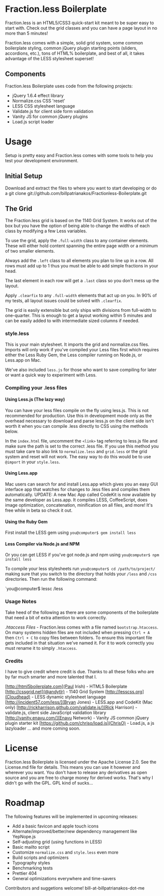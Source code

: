 # Fraction.less Boilerplate

Fraction.less is an HTML5/CSS3 quick-start kit meant to be super easy to start with. Check out the grid classes and you can have a page layout in no more than 5 minutes!

Fraction.less comes with a simple, solid grid system, some common boilerplate styling, common jQuery plugin starting points (sliders, accordions, etc.), tons of HTML% boilerplate, and best of all, it takes advantage of the LESS stylesheet superset!

## Components

Fraction.less Boilerplate uses code from the following projects:

* jQuery 1.6.4 effect library
* Normalize.css CSS 'reset'
* LESS CSS stylesheet language
* Validate.js for client side form validation
* Vanity JS for common jQuery plugins
* Load.js script loader

# Usage

Setup is pretty easy and Fraction.less comes with some tools to help you test your development environment.

## Initial Setup

Download and extract the files to where you want to start developing or do a 
    git clone git://github.com/billpatrianakos/Fractionless-Boilerplate.git


## The Grid

The Fraction.less grid is based on the 1140 Grid System. It works out of the box but you have the option of being able to change the widths of each class by modifying a few Less variables.

To use the grid, apply the `.full-width` class to any container elements. These will either hold content spanning the entire page width or a minimum of two smaller elements.

Always add the `.left` class to all elements you plan to line up in a row. All rows must add up to 1 thus you must be able to add simple fractions in your head.

The last element in each row will get a `.last` class so you don't mess up the layout.

Apply `.clearfix` to any `.full-width` elements that act up on you. In 90% of my tests, all layout issues could be solved with `.clearfix`.

The grid is easily extensible but only ships with divisions from full-width to one-quarter. This is enough to get a layout working within 5 minutes and can be easily added to with intermediate sized columns if needed.

### style.less

This is your main stylesheet. It imports the grid and normalize.css files. Imports will only work if you've compiled your Less files first which requires either the Less Ruby Gem, the Less compiler running on Node.js, or Less.app on Mac.

We've also included `less.js` for those who want to save compiling for later or want a quick way to experiment with Less.

### Compiling your .less files

#### Using Less.js (The lazy way)

You can have your less files compile on the fly using less.js. This is not recommended for production. Use this in development mode only as the overhead necessary to download and parse less.js on the client side isn't worth it when you can compile .less directly to CSS using the methods below.

In the `index.html` file, uncomment the `<link>` tag referring to less.js file and make sure the path is set to the correct .less file. If you use this method you must take care to also link to `normalize.less` and `grid.less` or the grid system and reset will not work. The easy way to do this would be to use `@import` in your `style.less`.

#### Using Less.app

Mac users can search for and install Less.app which gives you an easy GUI interface app that watches for changes to .less files and compiles them automatically. UPDATE: A new Mac App called CodeKit is now available by the same developer as Less.app. It compiles LESS, CoffeeScript, does image optimization, concatenation, minification on all files, and more! It's free while in beta so check it out.

#### Using the Ruby Gem

First install the LESS gem using `you@computer$ gem install less`

#### Less Compiler via Node.js and NPM

Or you can get LESS if you've got node.js and npm using `you@computer$ npm install less`

To compile your less stylesheets run `you@computer$ cd /path/to/project/` making sure that you switch to the directory that holds your `/less` and `/css` directories. Then run the following command:

`you@computer$ lessc /less

### Usage Notes

Take heed of the following as there are some components of the boilerplate that need a bit of extra attention to work correctly.

_.htaccess Files_ - Fraction.less comes with a file named `bootstrap.htaccess`. On many systems hidden files are not included when pressing `Ctrl + A` then `Ctrl + C` to copy files between folders. To ensure this important file gets included in that situation we've named it. For it to work correctly you must rename it to simply `.htaccess`.

### Credits

I have to give credit where credit is due. Thanks to all these folks who are by far much smarter and more talented that I.

[http://html5boilerplate.com](Paul Irish) - HTML5 Boilerplate
[http://cssgrid.net](@andytlr) - 1140 Grid System
[http://lesscss.org](Cloudhead) - LESS dynamic stylesheet language
[http://incident57.com/less/](Bryan Jones) - LESS.app and CodeKit (Mac only)
[http://rickharrison.github.com/validate.js/](Rick Harrison) - validate.js, client side JavaScript validation library
[http://vanity.enavu.com/](Enavu Network) - Vanity JS common jQuery plugin starter kit
[https://github.com/chriso/load.js](ChrisO) - Load.js, a js lazyloader
... and more coming soon.

# License

Fraction.less Boilerplate is licensed under the Apache License 2.0. See the License.md file for details. This means you can use it however and wherever you want. You don't have to release any derivatives as open source and you are free to charge money for derived works. That's why I didn't go with the GPL. GPL kind of sucks...

# Roadmap

The following features will be implemented in upcoming releases:

* Add a basic favicon and apple touch icons
* Alternate/improved/better/new dependency management like YepNope.js
* Self-adjusting grid (using functions in LESS)
* Basic mailto script
* Customize `normalize.css` and `style.less` even more
* Build scripts and optimizers
* Typography styles
* Benchmarking tests
* Prettier 404
* General optimizations everywhere and time-savers

Contributors and suggetions welcome! bill-at-billpatrianakos-dot-me